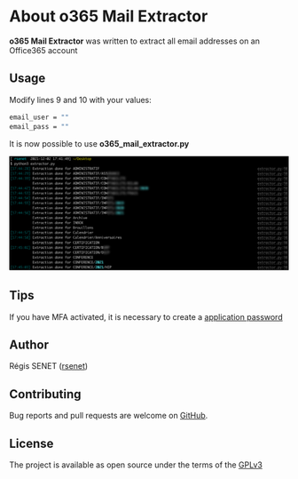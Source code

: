 # About o365 Mail Extractor

**o365 Mail Extractor** was written to extract all email addresses on an Office365 account

## Usage

Modify lines 9 and 10 with your values:

```bash
email_user = ""
email_pass = ""
```

It is now possible to use **o365\_mail\_extractor.py**

![alt text](screen.png "o365 Mail Extractor")


## Tips

If you have MFA activated, it is necessary to create a [application password](https://support.microsoft.com/en-us/account-billing/using-app-passwords-with-apps-that-don-t-support-two-step-verification-5896ed9b-4263-e681-128a-a6f2979a7944)



## Author

Régis SENET ([rsenet](https://github.com/rsenet))


## Contributing

Bug reports and pull requests are welcome on [GitHub](https://github.com/rsenet/o365_mail_extractor).

## License

The project is available as open source under the terms of the [GPLv3](https://www.gnu.org/licenses/quick-guide-gplv3.en.html)
